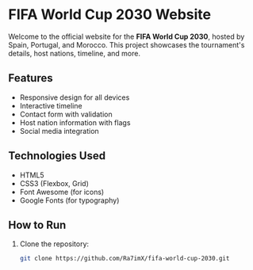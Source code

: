 # FIFA World Cup 2030 Website

Welcome to the official website for the **FIFA World Cup 2030**, hosted by Spain, Portugal, and Morocco. This project showcases the tournament's details, host nations, timeline, and more.

## Features
- Responsive design for all devices
- Interactive timeline
- Contact form with validation
- Host nation information with flags
- Social media integration

## Technologies Used
- HTML5
- CSS3 (Flexbox, Grid)
- Font Awesome (for icons)
- Google Fonts (for typography)

## How to Run
1. Clone the repository:
   ```bash
   git clone https://github.com/Ra7imX/fifa-world-cup-2030.git